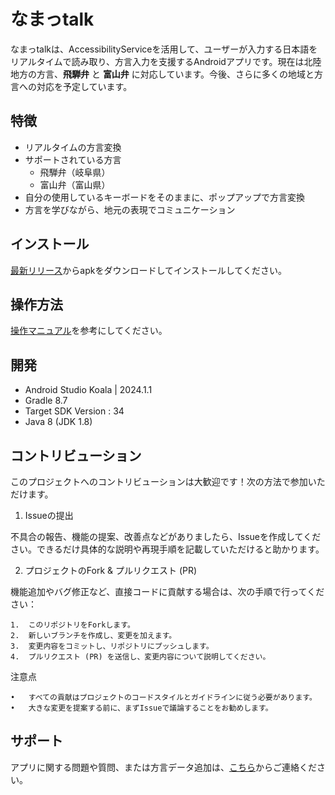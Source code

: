 # なまっtalk

なまっtalkは、AccessibilityServiceを活用して、ユーザーが入力する日本語をリアルタイムで読み取り、方言入力を支援するAndroidアプリです。現在は北陸地方の方言、**飛騨弁** と **富山弁** に対応しています。今後、さらに多くの地域と方言への対応を予定しています。

## 特徴

- リアルタイムの方言変換
- サポートされている方言
    - 飛騨弁（岐阜県）
    - 富山弁（富山県）
- 自分の使用しているキーボードをそのままに、ポップアップで方言変換
- 方言を学びながら、地元の表現でコミュニケーション

## インストール

[最新リリース](https://github.com/ariqRam/namapopup/tags)からapkをダウンロードしてインストールしてください。

## 操作方法

[操作マニュアル]()を参考にしてください。

## 開発

- Android Studio Koala | 2024.1.1
- Gradle 8.7
- Target SDK Version : 34
- Java 8 (JDK 1.8)

## コントリビューション

このプロジェクトへのコントリビューションは大歓迎です！次の方法で参加いただけます。

1. Issueの提出

不具合の報告、機能の提案、改善点などがありましたら、Issueを作成してください。できるだけ具体的な説明や再現手順を記載していただけると助かります。

2. プロジェクトのFork & プルリクエスト (PR)

機能追加やバグ修正など、直接コードに貢献する場合は、次の手順で行ってください：

	1.	このリポジトリをForkします。
	2.	新しいブランチを作成し、変更を加えます。
	3.	変更内容をコミットし、リポジトリにプッシュします。
	4.	プルリクエスト (PR) を送信し、変更内容について説明してください。

注意点

	•	すべての貢献はプロジェクトのコードスタイルとガイドラインに従う必要があります。
	•	大きな変更を提案する前に、まずIssueで議論することをお勧めします。

## サポート

アプリに関する問題や質問、または方言データ追加は、[こちら](ariqathallah38@gmail.com)からご連絡ください。
